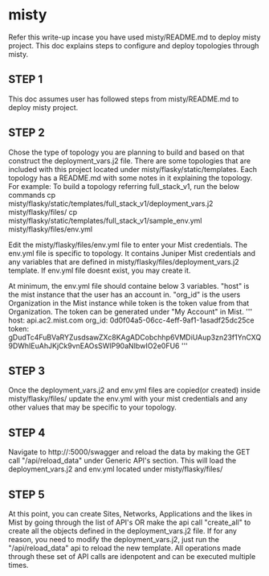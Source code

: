 # misty
Refer this write-up incase you have used misty/README.md to deploy misty project. This doc explains steps to configure and deploy topologies through misty.


## STEP 1
This doc assumes user has followed steps from misty/README.md to deploy misty project. 

## STEP 2
Chose the type of topology you are planning to build and based on that construct the deployment_vars.j2 file.
There are some topologies that are included with this project located under misty/flasky/static/templates. Each topology has a README.md with some notes in it explaining the topology.
For example: To build a topology referring full_stack_v1, run the below commands
cp misty/flasky/static/templates/full_stack_v1/deployment_vars.j2 misty/flasky/files/
cp misty/flasky/static/templates/full_stack_v1/sample_env.yml misty/flasky/files/env.yml

Edit the misty/flasky/files/env.yml file to enter your Mist credentials.
The env.yml file is specific to topology. It contains Juniper Mist credentials and any variables that are defined in misty/flasky/files/deployment_vars.j2 template.  If env.yml file doesnt exist, you may create it. 

At minimum, the env.yml file should containe below 3 variables. "host" is the mist instance that the user has an account in. "org_id" is the users Organization in the Mist instance while token is the token value from that Organization. The token can be generated under "My Account" in Mist.
'''
host: api.ac2.mist.com
org_id: 0d0f04a5-06cc-4eff-9af1-1asadf25dc25ce
token: gDudTc4FuBVaRYZusdsawZXc8KAgADCobchhp6VMDiUAup3zn23f1YnCXQ9DWhIEuAhJKjCk9vnEAOsSWIP90aNIbwIO2e0FU6
'''

## STEP 3
Once the deployment_vars.j2 and env.yml files are copied(or created) inside misty/flasky/files/ update the env.yml with your mist credentials and any other values that may be specific to your topology.

## STEP 4
Navigate to http://<vm IP>:5000/swagger and reload the data by making the GET call "/api/reload_data" under Generic API's section. This will load the deployment_vars.j2 and env.yml located under misty/flasky/files/

## STEP 5
At this point, you can create Sites, Networks, Applications and the likes in Mist by going through the list of API's OR make the api call "create_all" to create all the objects defined in the 
deployment_vars.j2 file. If for any reason, you need to modify the deployment_vars.j2, just run the "/api/reload_data" api to reload the new template. All operations made through these set of API calls are idenpotent and can be executed multiple times.




